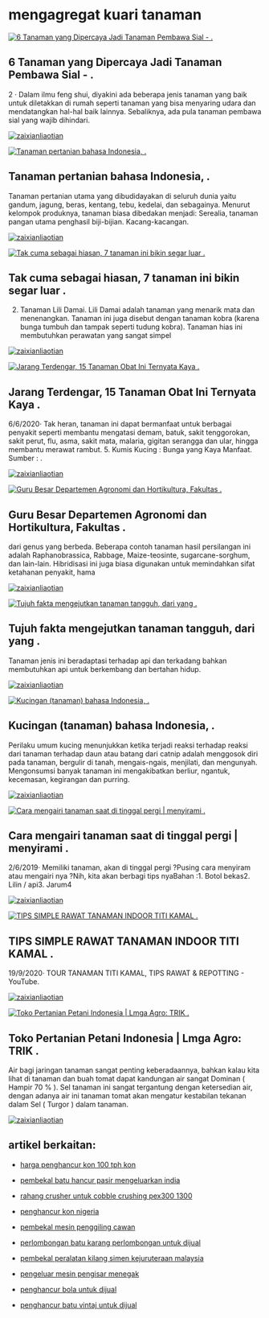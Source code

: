 # mengagregat kuari tanaman
<a href="https://mnn.zoosnet.net/LR/Chatpre.aspx?id=MNN94995150&p=https://topgrinding.com/" target="_blank">![6 Tanaman yang Dipercaya Jadi Tanaman Pembawa Sial - .](https://github.com/technlg/images/blob/main/20.jpg)</a>
## 6 Tanaman yang Dipercaya Jadi Tanaman Pembawa Sial - .
2 · Dalam ilmu feng shui, diyakini ada beberapa jenis tanaman yang baik untuk diletakkan di rumah seperti tanaman yang bisa menyaring udara dan mendatangkan hal-hal baik lainnya. Sebaliknya, ada pula tanaman pembawa sial yang wajib dihindari.
<a href="https://mnn.zoosnet.net/LR/Chatpre.aspx?id=MNN94995150&p=https://topgrinding.com/" target="_blank"><img src="https://github.com/technlg/images/raw/main/chat11.jpg" alt="zaixianliaotian"/></a><a href="//whatsapp.shibangsoft.com/WhatsApp.php" ><img src="https://github.com/technlg/images/raw/main/chat11.png" alt=""></a>
<a href="https://mnn.zoosnet.net/LR/Chatpre.aspx?id=MNN94995150&p=https://topgrinding.com/" target="_blank">![Tanaman pertanian bahasa Indonesia, .](https://github.com/technlg/images/blob/main/31.jpg)</a>
## Tanaman pertanian bahasa Indonesia, .
Tanaman pertanian utama yang dibudidayakan di seluruh dunia yaitu gandum, jagung, beras, kentang, tebu, kedelai, dan sebagainya. Menurut kelompok produknya, tanaman biasa dibedakan menjadi: Serealia, tanaman pangan utama penghasil biji-bijian. Kacang-kacangan.
<a href="https://mnn.zoosnet.net/LR/Chatpre.aspx?id=MNN94995150&p=https://topgrinding.com/" target="_blank"><img src="https://github.com/technlg/images/raw/main/chat11.jpg" alt="zaixianliaotian"/></a><a href="//whatsapp.shibangsoft.com/WhatsApp.php" ><img src="https://github.com/technlg/images/raw/main/chat11.png" alt=""></a>
<a href="https://mnn.zoosnet.net/LR/Chatpre.aspx?id=MNN94995150&p=https://topgrinding.com/" target="_blank">![Tak cuma sebagai hiasan, 7 tanaman ini bikin segar luar .](https://github.com/technlg/images/blob/main/29.jpg)</a>
## Tak cuma sebagai hiasan, 7 tanaman ini bikin segar luar .
2. Tanaman Lili Damai. Lili Damai adalah tanaman yang menarik mata dan menenangkan. Tanaman ini juga disebut dengan tanaman kobra (karena bunga tumbuh dan tampak seperti tudung kobra). Tanaman hias ini membutuhkan perawatan yang sangat simpel
<a href="https://mnn.zoosnet.net/LR/Chatpre.aspx?id=MNN94995150&p=https://topgrinding.com/" target="_blank"><img src="https://github.com/technlg/images/raw/main/chat11.jpg" alt="zaixianliaotian"/></a><a href="//whatsapp.shibangsoft.com/WhatsApp.php" ><img src="https://github.com/technlg/images/raw/main/chat11.png" alt=""></a>
<a href="https://mnn.zoosnet.net/LR/Chatpre.aspx?id=MNN94995150&p=https://topgrinding.com/" target="_blank">![Jarang Terdengar, 15 Tanaman Obat Ini Ternyata Kaya .](https://github.com/technlg/images/blob/main/51.jpg)</a>
## Jarang Terdengar, 15 Tanaman Obat Ini Ternyata Kaya .
6/6/2020· Tak heran, tanaman ini dapat bermanfaat untuk berbagai penyakit seperti membantu mengatasi demam, batuk, sakit tenggorokan, sakit perut, flu, asma, sakit mata, malaria, gigitan serangga dan ular, hingga membantu merawat rambut. 5. Kumis Kucing : Bunga yang Kaya Manfaat. Sumber : .
<a href="https://mnn.zoosnet.net/LR/Chatpre.aspx?id=MNN94995150&p=https://topgrinding.com/" target="_blank"><img src="https://github.com/technlg/images/raw/main/chat11.jpg" alt="zaixianliaotian"/></a><a href="//whatsapp.shibangsoft.com/WhatsApp.php" ><img src="https://github.com/technlg/images/raw/main/chat11.png" alt=""></a>
<a href="https://mnn.zoosnet.net/LR/Chatpre.aspx?id=MNN94995150&p=https://topgrinding.com/" target="_blank">![Guru Besar Departemen Agronomi dan Hortikultura, Fakultas .](https://github.com/technlg/images/blob/main/6.jpg)</a>
## Guru Besar Departemen Agronomi dan Hortikultura, Fakultas .
dari genus yang berbeda. Beberapa contoh tanaman hasil persilangan ini adalah Raphanobrassica, Rabbage, Maize-teosinte, sugarcane-sorghum, dan lain-lain. Hibridisasi ini juga biasa digunakan untuk memindahkan sifat ketahanan penyakit, hama
<a href="https://mnn.zoosnet.net/LR/Chatpre.aspx?id=MNN94995150&p=https://topgrinding.com/" target="_blank"><img src="https://github.com/technlg/images/raw/main/chat11.jpg" alt="zaixianliaotian"/></a><a href="//whatsapp.shibangsoft.com/WhatsApp.php" ><img src="https://github.com/technlg/images/raw/main/chat11.png" alt=""></a>
<a href="https://mnn.zoosnet.net/LR/Chatpre.aspx?id=MNN94995150&p=https://topgrinding.com/" target="_blank">![Tujuh fakta mengejutkan tanaman tangguh, dari yang .](https://github.com/technlg/images/blob/main/66.jpg)</a>
## Tujuh fakta mengejutkan tanaman tangguh, dari yang .
Tanaman jenis ini beradaptasi terhadap api dan terkadang bahkan membutuhkan api untuk berkembang dan bertahan hidup.
<a href="https://mnn.zoosnet.net/LR/Chatpre.aspx?id=MNN94995150&p=https://topgrinding.com/" target="_blank"><img src="https://github.com/technlg/images/raw/main/chat11.jpg" alt="zaixianliaotian"/></a><a href="//whatsapp.shibangsoft.com/WhatsApp.php" ><img src="https://github.com/technlg/images/raw/main/chat11.png" alt=""></a>
<a href="https://mnn.zoosnet.net/LR/Chatpre.aspx?id=MNN94995150&p=https://topgrinding.com/" target="_blank">![Kucingan (tanaman) bahasa Indonesia, .](https://github.com/technlg/images/blob/main/47.jpg)</a>
## Kucingan (tanaman) bahasa Indonesia, .
Perilaku umum kucing menunjukkan ketika terjadi reaksi terhadap reaksi dari tanaman terhadap daun atau batang dari catnip adalah menggosok diri pada tanaman, bergulir di tanah, mengais-ngais, menjilati, dan mengunyah. Mengonsumsi banyak tanaman ini mengakibatkan berliur, ngantuk, kecemasan, kegirangan dan purring.
<a href="https://mnn.zoosnet.net/LR/Chatpre.aspx?id=MNN94995150&p=https://topgrinding.com/" target="_blank"><img src="https://github.com/technlg/images/raw/main/chat11.jpg" alt="zaixianliaotian"/></a><a href="//whatsapp.shibangsoft.com/WhatsApp.php" ><img src="https://github.com/technlg/images/raw/main/chat11.png" alt=""></a>
<a href="https://mnn.zoosnet.net/LR/Chatpre.aspx?id=MNN94995150&p=https://topgrinding.com/" target="_blank">![Cara mengairi tanaman saat di tinggal pergi | menyirami .](https://github.com/technlg/images/blob/main/17.jpg)</a>
## Cara mengairi tanaman saat di tinggal pergi | menyirami .
2/6/2019· Memiliki tanaman, akan di tinggal pergi ?Pusing cara menyiram atau mengairi nya ?Nih, kita akan berbagi tips nyaBahan :1. Botol bekas2. Lilin / api3. Jarum4
<a href="https://mnn.zoosnet.net/LR/Chatpre.aspx?id=MNN94995150&p=https://topgrinding.com/" target="_blank"><img src="https://github.com/technlg/images/raw/main/chat11.jpg" alt="zaixianliaotian"/></a><a href="//whatsapp.shibangsoft.com/WhatsApp.php" ><img src="https://github.com/technlg/images/raw/main/chat11.png" alt=""></a>
<a href="https://mnn.zoosnet.net/LR/Chatpre.aspx?id=MNN94995150&p=https://topgrinding.com/" target="_blank">![TIPS SIMPLE RAWAT TANAMAN INDOOR TITI KAMAL .](https://github.com/technlg/images/blob/main/22.jpg)</a>
## TIPS SIMPLE RAWAT TANAMAN INDOOR TITI KAMAL .
19/9/2020· TOUR TANAMAN TITI KAMAL, TIPS RAWAT & REPOTTING - YouTube.
<a href="https://mnn.zoosnet.net/LR/Chatpre.aspx?id=MNN94995150&p=https://topgrinding.com/" target="_blank"><img src="https://github.com/technlg/images/raw/main/chat11.jpg" alt="zaixianliaotian"/></a><a href="//whatsapp.shibangsoft.com/WhatsApp.php" ><img src="https://github.com/technlg/images/raw/main/chat11.png" alt=""></a>
<a href="https://mnn.zoosnet.net/LR/Chatpre.aspx?id=MNN94995150&p=https://topgrinding.com/" target="_blank">![Toko Pertanian Petani Indonesia | Lmga Agro: TRIK .](https://github.com/technlg/images/blob/main/64.jpg)</a>
## Toko Pertanian Petani Indonesia | Lmga Agro: TRIK .
Air bagi jaringan tanaman sangat penting keberadaannya, bahkan kalau kita lihat di tanaman dan buah tomat dapat kandungan air sangat Dominan ( Hampir 70 % ). Sel tanaman ini sangat tergantung dengan ketersedian air, dengan adanya air ini tanaman tomat akan mengatur kestabilan tekanan dalam Sel ( Turgor ) dalam tanaman.
<a href="https://mnn.zoosnet.net/LR/Chatpre.aspx?id=MNN94995150&p=https://topgrinding.com/" target="_blank"><img src="https://github.com/technlg/images/raw/main/chat11.jpg" alt="zaixianliaotian"/></a><a href="//whatsapp.shibangsoft.com/WhatsApp.php" ><img src="https://github.com/technlg/images/raw/main/chat11.png" alt=""></a>
## artikel berkaitan:
* [harga penghancur kon 100 tph kon](harga%20penghancur%20kon%20100%20tph%20kon.md)
* [pembekal batu hancur pasir mengeluarkan india](pembekal%20batu%20hancur%20pasir%20mengeluarkan%20india.md)
* [rahang crusher untuk cobble crushing pex300 1300](rahang%20crusher%20untuk%20cobble%20crushing%20pex300%201300.md)
* [penghancur kon nigeria](penghancur%20kon%20nigeria.md)
* [pembekal mesin penggiling cawan](pembekal%20mesin%20penggiling%20cawan.md)
* [perlombongan batu karang perlombongan untuk dijual](perlombongan%20batu%20karang%20perlombongan%20untuk%20dijual.md)
* [pembekal peralatan kilang simen kejuruteraan malaysia](pembekal%20peralatan%20kilang%20simen%20kejuruteraan%20malaysia.md)
* [pengeluar mesin pengisar menegak](pengeluar%20mesin%20pengisar%20menegak.md)
* [penghancur bola untuk dijual](penghancur%20bola%20untuk%20dijual.md)
* [penghancur batu vintaj untuk dijual](penghancur%20batu%20vintaj%20untuk%20dijual.md)
